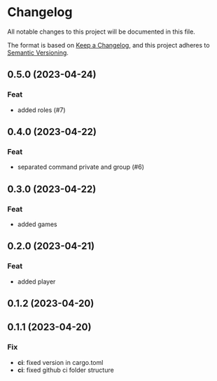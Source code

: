 # Changelog

All notable changes to this project will be documented in this file.

The format is based on [Keep a Changelog](https://keepachangelog.com/en/1.0.0/),
and this project adheres to [Semantic Versioning](https://semver.org/spec/v2.0.0.html).

## 0.5.0 (2023-04-24)

### Feat

- added roles (#7)

## 0.4.0 (2023-04-22)

### Feat

- separated command private and group (#6)

## 0.3.0 (2023-04-22)

### Feat

- added games

## 0.2.0 (2023-04-21)

### Feat

- added player

## 0.1.2 (2023-04-20)

## 0.1.1 (2023-04-20)

### Fix

- **ci**: fixed version in cargo.toml
- **ci**: fixed github ci folder structure
